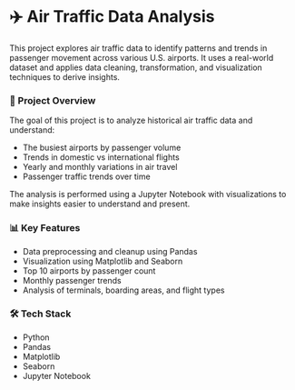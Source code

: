 # ✈️ Air Traffic Data Analysis

This project explores air traffic data to identify patterns and trends in passenger movement across various U.S. airports. It uses a real-world dataset and applies data cleaning, transformation, and visualization techniques to derive insights.

### 📌 Project Overview

The goal of this project is to analyze historical air traffic data and understand:

- The busiest airports by passenger volume
- Trends in domestic vs international flights
- Yearly and monthly variations in air travel
- Passenger traffic trends over time

The analysis is performed using a Jupyter Notebook with visualizations to make insights easier to understand and present.

### 📊 Key Features

- Data preprocessing and cleanup using Pandas
- Visualization using Matplotlib and Seaborn
- Top 10 airports by passenger count
- Monthly passenger trends
- Analysis of terminals, boarding areas, and flight types


### 🛠️ Tech Stack

- Python
- Pandas
- Matplotlib
- Seaborn
- Jupyter Notebook

